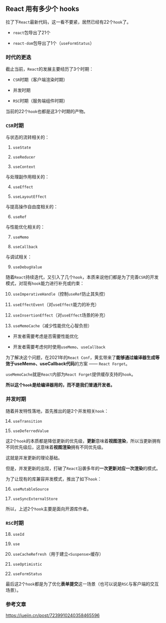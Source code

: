 ## React 用有多少个 hooks

拉了下`React`最新代码，这一看不要紧，居然已经有22个`hook`了。

* `react`包导出了21个

* `react-dom`包导出了1个（`useFormStatus`）

### 时代的更迭

截止当前，`React`的发展主要经历了3个时期：

* `CSR`时期（客户端渲染时期）

* 并发时期

* `RSC`时期（服务端组件时期）

当前的22个`hook`也都是这3个时期的产物。

### `CSR`时期

与状态的流转相关的：

1. `useState`

2. `useReducer`

3. `useContext`

与处理副作用相关的：

4. `useEffect`

5. `useLayoutEffect`

与提高操作自由度相关的：

6. `useRef`

与性能优化相关的：

7. `useMemo`

8. `useCallback`

与调试相关：

9. `useDebugValue`

随着`React`持续迭代，又引入了几个`hook`，本质来说他们都是为了完善`CSR`的开发模式，对现有`hook`能力进行补充或约束：

10. `useImperativeHandle`（控制`useRef`防止其失控）

11. `useEffectEvent`（对`useEffect`能力的补充）

12. `useInsertionEffect`（对`useEffect`场景的补充）

13. `useMemoCache`（减少性能优化心智负担）

* 开发者需要考虑是否需要性能优化

* 开发者需要考虑何时使用`useMemo`、`useCallback`

为了解决这个问题，在2021年的`React Conf`，黄玄带来了**能够通过编译器生成等效于useMemo、useCallback代码**的方案 —— `React Forget`。

`useMemoCache`就是`React`内部为`React Forget`提供缓存支持的`hook`。

**所以这个`hook`是给编译器用的，而不是我们普通开发者。**

### 并发时期

随着并发特性落地，首先推出的是2个并发相关`hook`：

14. `useTransition`

15. `useDeferredValue`

这2个`hook`的本质都是降低更新的优先级，**更新**意味着**视图渲染**，所以当更新拥有不同优先级后，这意味着**视图渲染**拥有不同优先级。

这就是并发更新的理论基础。

但是，并发更新的出现，打破了`React`沿袭多年的**一次更新对应一次渲染**的模式。

为了让现有的库兼容并发模式，推出了如下`hook`：

16. `useMutableSource`

17. `useSyncExternalStore`

所以，上述2个`hook`主要是面向开源库作者。

### `RSC`时期

18. `useId`

19. `use`

20. `useCacheRefresh`（用于建立`<Suspense>`缓存）

21. `useOptimistic`

22. `useFormStatus`

最后这2个`hook`都是为了优化**表单提交**这一场景（也可以说是`RSC`与客户端的交互场景）。


### 参考文章

https://juejin.cn/post/7239910240358465596
